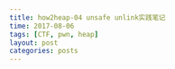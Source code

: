 ```yaml
---
title: how2heap-04 unsafe unlink实践笔记
time: 2017-08-06
tags: [CTF, pwn, heap]
layout: post
categories: posts
---
```

